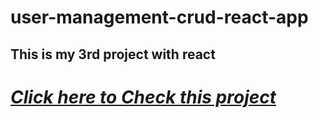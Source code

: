 # <b>user-management-crud-react-app</b>

## <b>This is my 3rd project with react</b>

# <u><i><b>[Click here to Check this project](https://user-management-crud-react-app.netlify.app/)</b></i></u>
